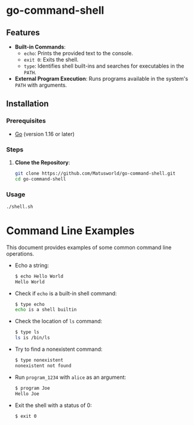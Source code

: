 # go-command-shell

## Features

- **Built-in Commands**:
  - `echo`: Prints the provided text to the console.
  - `exit 0`: Exits the shell.
  - `type`: Identifies shell built-ins and searches for executables in the `PATH`.
- **External Program Execution**: Runs programs available in the system's `PATH` with arguments.

## Installation

### Prerequisites

- [Go](https://golang.org/doc/install) (version 1.16 or later)

### Steps

1. **Clone the Repository**:
   ```sh
   git clone https://github.com/Matusworld/go-command-shell.git
   cd go-command-shell
   ```

### Usage

```sh
./shell.sh
```

# Command Line Examples

This document provides examples of some common command line operations.

- Echo a string:

  ```bash
  $ echo Hello World
  Hello World
  ```

- Check if `echo` is a built-in shell command:

  ```bash
  $ type echo
  echo is a shell builtin
  ```

- Check the location of `ls` command:

  ```bash
  $ type ls
  ls is /bin/ls
  ```

- Try to find a nonexistent command:

  ```bash
  $ type nonexistent
  nonexistent not found
  ```

- Run `program_1234` with `alice` as an argument:

  ```bash
  $ program Joe
  Hello Joe
  ```

- Exit the shell with a status of 0:

  ```bash
  $ exit 0
  ```
